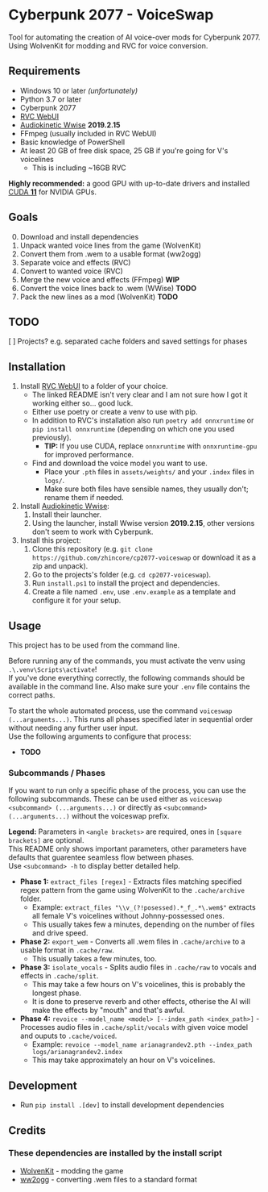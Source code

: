# Cyberpunk 2077 - VoiceSwap

Tool for automating the creation of AI voice-over mods for Cyberpunk 2077.  
Using WolvenKit for modding and RVC for voice conversion.

## Requirements

- Windows 10 or later _(unfortunately)_
- Python 3.7 or later
- Cyberpunk 2077
- [RVC WebUI](https://github.com/RVC-Project/Retrieval-based-Voice-Conversion-WebUI/blob/main/docs/en/README.en.md)
- [Audiokinetic Wwise](https://www.audiokinetic.com/en/products/wwise) **2019.2.15**
- FFmpeg (usually included in RVC WebUI)
- Basic knowledge of PowerShell
- At least 20 GB of free disk space, 25 GB if you're going for V's voicelines
  - This is including ~16GB RVC

**Highly recommended:** a good GPU with up-to-date drivers and installed [CUDA **11**](https://developer.nvidia.com/cuda-11-8-0-download-archive) for NVIDIA GPUs.

## Goals

0. Download and install dependencies
1. Unpack wanted voice lines from the game (WolvenKit)
2. Convert them from .wem to a usable format (ww2ogg)
3. Separate voice and effects (RVC)
4. Convert to wanted voice (RVC)
5. Merge the new voice and effects (FFmpeg) **WIP**
6. Convert the voice lines back to .wem (WWise) **TODO**
7. Pack the new lines as a mod (WolvenKit) **TODO**

## TODO

[ ] Projects? e.g. separated cache folders and saved settings for phases

## Installation

1. Install [RVC WebUI](https://github.com/RVC-Project/Retrieval-based-Voice-Conversion-WebUI/blob/main/docs/en/README.en.md) to a folder of your choice.
   - The linked README isn't very clear and I am not sure how I got it working either so... good luck.
   - Either use poetry or create a venv to use with pip.
   - In addition to RVC's installation also run `poetry add onnxruntime` or `pip install onnxruntime` (depending on which one you used previously).
     - **TIP:** If you use CUDA, replace `onnxruntime` with `onnxruntime-gpu` for improved performance.
   - Find and download the voice model you want to use.
     - Place your `.pth` files in `assets/weights/` and your `.index` files in `logs/`.
     - Make sure both files have sensible names, they usually don't; rename them if needed.
2. Install [Audiokinetic Wwise](https://www.audiokinetic.com/en/products/wwise):
   1. Install their launcher.
   2. Using the launcher, install Wwise version **2019.2.15**, other versions don't seem to work with Cyberpunk.
3. Install this project:
   1. Clone this repository (e.g. `git clone https://github.com/zhincore/cp2077-voiceswap` or download it as a zip and unpack).
   2. Go to the projects's folder (e.g. `cd cp2077-voiceswap`).
   3. Run `install.ps1` to install the project and dependencies.
   4. Create a file named `.env`, use `.env.example` as a template and configure it for your setup.

## Usage

This project has to be used from the command line.

Before running any of the commands, you must activate the venv using `.\.venv\Scripts\activate`!  
If you've done everything correctly, the following commands should be available in the command line.
Also make sure your `.env` file contains the correct paths.

To start the whole automated process, use the command `voiceswap (...arguments...)`.
This runs all phases specified later in sequential order without needing any further user input.  
Use the following arguments to configure that process:

- **TODO**

### Subcommands / Phases

If you want to run only a specific phase of the process, you can use the following subcommands.
These can be used either as `voiceswap <subcommand> (...arguments...)` or directly as `<subcommand> (...arguments...)` without the voiceswap prefix.

**Legend:** Parameters in `<angle brackets>` are required, ones in `[square brackets]` are optional.  
This README only shows important parameters, other parameters have defaults that guarentee seamless flow between phases.  
Use `<subcommand> -h` to display better detailed help.

- **Phase 1:** `extract_files [regex]` - Extracts files matching specified regex pattern from the game using WolvenKit to the `.cache/archive` folder.
  - Example: `extract_files "\\v_(?!posessed).*_f_.*\.wem$"` extracts all female V's voicelines without Johnny-possessed ones.
  - This usually takes few a minutes, depending on the number of files and drive speed.
- **Phase 2:** `export_wem` - Converts all .wem files in `.cache/archive` to a usable format in `.cache/raw`.
  - This usually takes a few minutes, too.
- **Phase 3:** `isolate_vocals` - Splits audio files in `.cache/raw` to vocals and effects in `.cache/split`.
  - This may take a few hours on V's voicelines, this is probably the longest phase.
  - It is done to preserve reverb and other effects, otherise the AI will make the effects by "mouth" and that's awful.
- **Phase 4:** `revoice --model_name <model> [--index_path <index_path>]` - Processes audio files in `.cache/split/vocals` with given voice model and ouputs to `.cache/voiced`.
  - Example: `revoice --model_name arianagrandev2.pth --index_path logs/arianagrandev2.index`
  - This may take approximately an hour on V's voicelines.

## Development

- Run `pip install .[dev]` to install development dependencies

## Credits

### These dependencies are installed by the install script

- [WolvenKit](https://github.com/WolvenKit/WolvenKit) - modding the game
- [ww2ogg](https://github.com/hcs64/ww2ogg) - converting .wem files to a standard format
